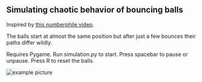 ## Simulating chaotic behavior of bouncing balls

Inspired by [this numberphile video](https://www.youtube.com/watch?v=6z4qRhpBIyA).

The balls start at almost the same position but after just a few bounces their paths differ wildly.

Requires Pygame. Run simulation.py to start. Press spacebar to pause or unpause. Press R to reset the balls. 

![example picture](example.png)